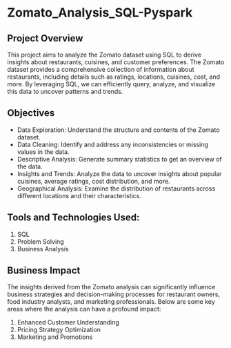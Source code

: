 # Zomato_Analysis_SQL-Pyspark
## Project Overview
This project aims to analyze the Zomato dataset using SQL to derive insights about restaurants, cuisines, and customer preferences. The Zomato dataset provides a comprehensive collection of information about restaurants, including details such as ratings, locations, cuisines, cost, and more. By leveraging SQL, we can efficiently query, analyze, and visualize this data to uncover patterns and trends.
## Objectives
- Data Exploration: Understand the structure and contents of the Zomato dataset.
- Data Cleaning: Identify and address any inconsistencies or missing values in the data.
- Descriptive Analysis: Generate summary statistics to get an overview of the data.
- Insights and Trends: Analyze the data to uncover insights about popular cuisines, average ratings, cost distribution, and more.
- Geographical Analysis: Examine the distribution of restaurants across different locations and their characteristics.
## Tools and Technologies Used:
1. SQL
2. Problem Solving
3. Business Analysis
## Business Impact
The insights derived from the Zomato analysis can significantly influence business strategies and decision-making processes for restaurant owners, food industry analysts, and marketing professionals. Below are some key areas where the analysis can have a profound impact:
1. Enhanced Customer Understanding
2. Pricing Strategy Optimization
3. Marketing and Promotions
